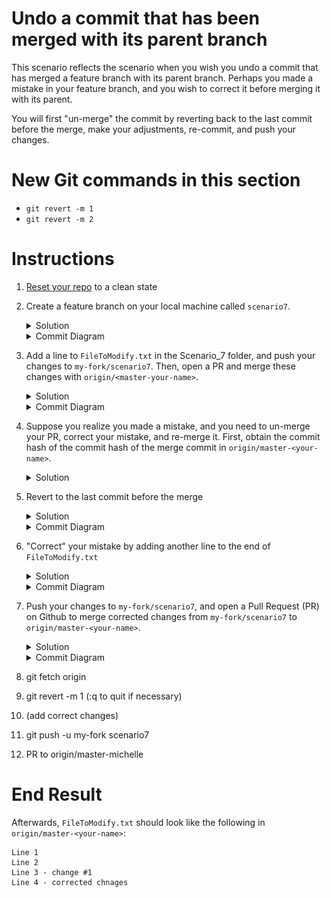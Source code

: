 # Undo a commit that has been merged with its parent branch

This scenario reflects the scenario when you wish you undo a commit that has merged a feature branch with its parent branch. Perhaps you made a mistake in your feature branch, and you wish to correct it before merging it with its parent. 

You will first "un-merge" the commit by reverting back to the last commit before the merge, make your adjustments, re-commit, and push your changes. 

# New Git commands in this section
* `git revert -m 1`
* `git revert -m 2`

# Instructions
1. [Reset your repo](https://github.intuit.com/Albertasaurus/git-practice/blob/master/Cleaning.md) to a clean state
1. Create a feature branch on your local machine called `scenario7`.
    <details>
    <summary>Solution</summary>

    ```console
    $ git checkout -b scenario7
    ```
    </details>

    <details>
    <summary>Commit Diagram</summary>

    ```
    Our local repo:
    
          C scenario7
         /
    A---B master-your-name


    Remote my-fork:
    
    <nothing relevent to show>
    

    Remote origin:
    
    A---B master-your-name
    ```
    </details>
1. Add a line to `FileToModify.txt` in the Scenario_7 folder, and push your changes to `my-fork/scenario7`. Then, open a PR and merge these changes with `origin/<master-your-name>`.
    <details>
    <summary>Solution</summary>

    1. Add a line to `FileToModify.txt` so that it looks like:
        ```
        Line 1 
        Line 2
        Line 3 - change #1 
        ```
    1. Stage, commit, and push your changes to `my-fork/scenario7`
        ```console
        $ git stage -A
        $ git commit -m "change #1"
        $ git push -u my-fork scenario7
        ```
    1. Open a Pull Request (PR) on Github to merge changes from `my-fork/scenario7` to `origin/master-<your-name>`.
    </details>

    <details>
    <summary>Commit Diagram</summary>

    ```
    Our local repo:
    
    A---B---C scenario 7 (change #1)


    Remote my-fork:
    
    A---B---C scenario 7 (change #1)
    

    Remote origin:
    
    A---B---C' scenario 7 (change #1)
    ```
    </details>
1. Suppose you realize you made a mistake, and you need to un-merge your PR, correct your mistake, and re-merge it. First, obtain the commit hash of the commit hash of the merge commit in `origin/master-<your-name>`. 
    <details>
    <summary>Solution</summary>

    1. View the commit history on your `master-<your-name>` branch in the [Albertasaurus repo](https://github.intuit.com/Albertasaurus/git-practice/commits/master) by navigating to the Albertasaurus repo on Github, and choosing the `master-<your-name>` branch from the "Branch" dropdown.
    1. From the list of commits, locate the commit that merged your PR from `my-fork/scenario7` to `origin/master-<your-name>`, and click on the commit hash (on the right hand side).
    !["find commit hash"](img/s7.4.2.png)
    1. Copy the full commit hash of the merge commit 
    !["copy commit hash"](img/s7.4.3.png)
    </details>
1. Revert to the last commit before the merge 
    <details>
    <summary>Solution</summary>

    1. Run `git fetch origin` to refresh your local repo's pointers, so that your local repo "knows" about the merge that took place on the Github webiste. 
    1. Revert the merge commit
        ```console
        $ git revert -m 1 <commit hash of merge commit>
        ```

       We use the `-m 1` flag to tell that this is a merge, and we want to rollback to the state of the parent commit on the `master-<your-name>` branch. 

       In other circumstances, the `-m 2` flag can be used to rollback to the state of the parent commit on the feature branch.
    1. If necessary, type `:q` then press `enter` in your terminal to exit the confirmation message. 
    </details>

    <details>
    <summary>Commit Diagram</summary>

    ```
    Our local repo:
    
    A---B---C---D scenario 7 (revert change #1)


    Remote my-fork:
    
    A---B---C scenario 7 (change #1)
    

    Remote origin:
    
    A---B---C' scenario 7 (change #1)
    ```
    </details>

1. "Correct" your mistake by adding another line to the end of `FileToModify.txt`
    <details>
    <summary>Solution</summary>

    1. Add the "corrected" changes to `FileToModify.txt` so that it looks like:
        ```
        Line 1 
        Line 2
        Line 3 - change #1 
        Line 4 - corrected chnages 
        ```
    1. Stage and commit your changes
        ```console
        $ git stage -A
        $ git commit -m "corrected changes"
        ```
    </details>

    <details>
    <summary>Commit Diagram</summary>

    ```
    Our local repo:
    
    A---B---C---D---E scenario 7 (corrected changes)


    Remote my-fork:
    
    A---B---C scenario 7 (change #1)
    

    Remote origin:
    
    A---B---C' scenario 7 (change #1)
    ```
    </details>

1. Push your changes to `my-fork/scenario7`, and open a Pull Request (PR) on Github to merge corrected changes from `my-fork/scenario7` to `origin/master-<your-name>`.
    <details>
    <summary>Solution</summary>

    1. Push your changes 
        ```console
        $ git push -u my-fork scenario7
        ```
    1. Open a Pull Request (PR) on Github to merge changes from `my-fork/scenario7` to `origin/master-<your-name>`.
    </details>

    <details>
    <summary>Commit Diagram</summary>

    ```
    Our local repo:
    
    A---B---C---D---E scenario 7 (corrected changes)


    Remote my-fork:
    
    A---B---C---D---E scenario 7 (corrected changes)
    

    Remote origin:
    
    A---B---C'---D---E' scenario 7 (corrected changes)
    ```
    </details>    

1. git fetch origin
1. git revert -m 1 <commit hash of merge commit in origin> (:q to quit if necessary)
1. (add correct changes)
1. git push -u my-fork scenario7
1. PR to origin/master-michelle

# End Result
Afterwards, `FileToModify.txt` should look like the following in `origin/master-<your-name>`:
```
Line 1 
Line 2
Line 3 - change #1 
Line 4 - corrected chnages 
```
